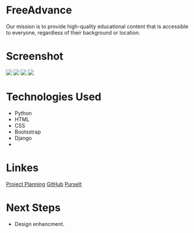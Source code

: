 # FreeAdvance
Our mission is to provide high-quality educational content that is accessible to everyone, regardless of their background or location.

# Screenshot

<img src="/Users/yassinhajjej/code/learning_paltform/main_app/static/css/photo.png">
<img src="/Users/yassinhajjej/code/learning_paltform/main_app/static/css/photo1.png">
<img src="/Users/yassinhajjej/code/learning_paltform/main_app/static/css/photo2.png">
<img src="/Users/yassinhajjej/code/learning_paltform/main_app/static/css/photo3.png">


# Technologies Used

- Python
- HTML
- CSS
- Bootsstrap
- Django
- 

# Linkes

[Project Planning](https://trello.com/b/YDGUXo9r/freeadvance)
[GitHub](https://github.com/YassinHajjej/FreeAvdvance)
[PurseIt](https://learningapp-6a1334bcd49b.herokuapp.com/)

# Next Steps

- Design enhancment. 
